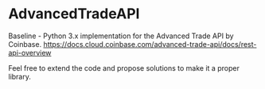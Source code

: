 # AdvancedTradeAPI
Baseline - Python 3.x implementation for the Advanced Trade API by Coinbase. https://docs.cloud.coinbase.com/advanced-trade-api/docs/rest-api-overview 

Feel free to extend the code and propose solutions to make it a proper library.